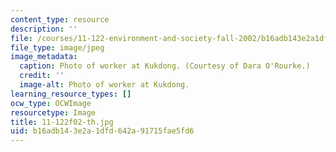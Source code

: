 ```yaml
---
content_type: resource
description: ''
file: /courses/11-122-environment-and-society-fall-2002/b16adb143e2a1dfd642a91715fae5fd6_11-122f02-th.jpg
file_type: image/jpeg
image_metadata:
  caption: Photo of worker at Kukdong. (Courtesy of Dara O'Rourke.)
  credit: ''
  image-alt: Photo of worker at Kukdong.
learning_resource_types: []
ocw_type: OCWImage
resourcetype: Image
title: 11-122f02-th.jpg
uid: b16adb14-3e2a-1dfd-642a-91715fae5fd6
---
```

